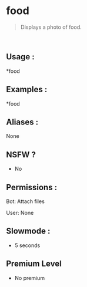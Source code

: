 # food

> Displays a photo of food.

<br>

## Usage :

*food

## Examples :

*food

## Aliases :

None

## NSFW ?

- No

## Permissions :

Bot: Attach files
<br>

User: None

## Slowmode :

- 5 seconds

## Premium Level

- No premium